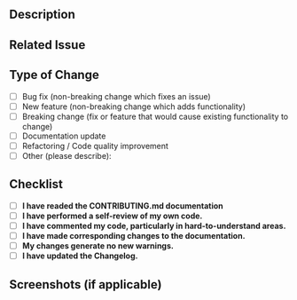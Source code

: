 <!--
  Thank you for contributing to easy-release-automation

  Please ensure your pull request follows the guidelines below to help us review it effectively.
-->

## Description

<!--
  Provide a clear and concise description of the changes introduced by this pull request.
  Include the context and the problem it solves.
-->

## Related Issue

<!--
  If your pull request addresses an issue, link it here.
  Example: Fixes #123
-->

## Type of Change

<!--
  Please delete options that are not relevant.
-->

- [ ] Bug fix (non-breaking change which fixes an issue)
- [ ] New feature (non-breaking change which adds functionality)
- [ ] Breaking change (fix or feature that would cause existing functionality to change)
- [ ] Documentation update
- [ ] Refactoring / Code quality improvement
- [ ] Other (please describe):

## Checklist

<!--
  Please ensure all the following tasks are completed before submitting your pull request.
  You can mark them as done by replacing [ ] with [x].
-->

- [ ] **I have readed the CONTRIBUTING.md documentation**
- [ ] **I have performed a self-review of my own code.**
- [ ] **I have commented my code, particularly in hard-to-understand areas.**
- [ ] **I have made corresponding changes to the documentation.**
- [ ] **My changes generate no new warnings.**
- [ ] **I have updated the Changelog.**

## Screenshots (if applicable)

<!--
  Add screenshots to help explain your changes if applicable.
-->
